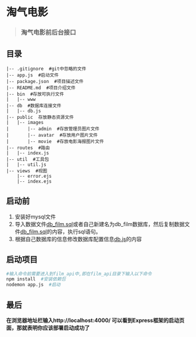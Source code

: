 # 淘气电影

> ### 淘气电影前后台接口

## 目录

    |-- .gitignore  #git中忽略的文件
    |-- app.js  #启动文件
    |-- package.json  #项目描述文件
    |-- README.md  #项目介绍文件
    |-- bin  #存放可执行文件
    |   |-- www
    |-- db  #数据库连接文件
    |   |-- db.js
    |-- public  存放静态资源文件
    |   |-- images
    |       |-- admin  #存放管理员图片文件
    |       |-- avatar  #存放用户图片文件
    |       |-- movie  #存放电影海报图片文件
    |-- routes  #路由
    |   |-- index.js
    |-- util  #工具包
    |   |-- util.js
    |-- views  #视图
        |-- error.ejs
        |-- index.ejs

## 启动前

1. 安装好mysql文件
2. 导入数据文件[db_film.sql](https://github.com/J1ong/FilmSys/blob/master/db_film.sql)或者自己新建名为db_film数据库，然后复制数据文件[db_film.sql](https://github.com/J1ong/FilmSys/blob/master/db_film.sql)的内容，执行sql语句。
3. 根据自己数据库的信息修改数据库配置信息[db.js](https://github.com/J1ong/FilmSys/blob/master/film_api/db/db.js)的内容

## 启动项目

```bash
#输入命令前需要进入到film_api中,即在film_api目录下输入以下命令
npm install  #安装依赖包
nodemon app.js  #启动
```

## 最后

**在浏览器地址栏输入http://localhost:4000/ 可以看到Express框架的启动页面，那就表明你应该部署启动成功了**